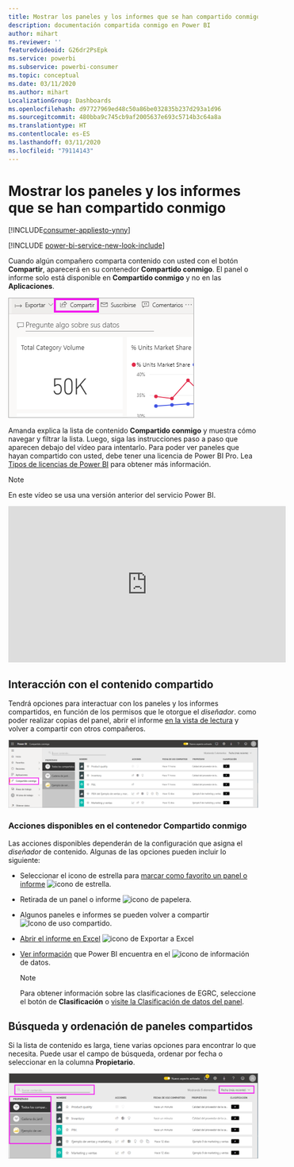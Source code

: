 ```yaml
---
title: Mostrar los paneles y los informes que se han compartido conmigo
description: documentación compartida conmigo en Power BI
author: mihart
ms.reviewer: ''
featuredvideoid: G26dr2PsEpk
ms.service: powerbi
ms.subservice: powerbi-consumer
ms.topic: conceptual
ms.date: 03/11/2020
ms.author: mihart
LocalizationGroup: Dashboards
ms.openlocfilehash: d97727969ed48c50a86be032835b237d293a1d96
ms.sourcegitcommit: 480bba9c745cb9af2005637e693c5714b3c64a8a
ms.translationtype: HT
ms.contentlocale: es-ES
ms.lasthandoff: 03/11/2020
ms.locfileid: "79114143"
---
```

# <a name="display-the-dashboards-and-reports-that-have-been-shared-with-me"></a>Mostrar los paneles y los informes que se han compartido conmigo

[!INCLUDE[consumer-appliesto-ynny](../includes/consumer-appliesto-ynny.md)]

[!INCLUDE [power-bi-service-new-look-include](../includes/power-bi-service-new-look-include.md)]

Cuando algún compañero comparta contenido con usted con el botón **Compartir**, aparecerá en su contenedor **Compartido conmigo**. El panel o informe solo está disponible en **Compartido conmigo** y no en las **Aplicaciones**.

![Icono de uso compartido](./media/end-user-shared-with-me/power-bi-share-dashboard.png)

Amanda explica la lista de contenido **Compartido conmigo** y muestra cómo navegar y filtrar la lista. Luego, siga las instrucciones paso a paso que aparecen debajo del vídeo para intentarlo. Para poder ver paneles que hayan compartido con usted, debe tener una licencia de Power BI Pro. Lea [Tipos de licencias de Power BI](end-user-license.md) para obtener más información.
    

> [!NOTE]
> En este vídeo se usa una versión anterior del servicio Power BI.
    

<iframe width="560" height="315" src="https://www.youtube.com/embed/G26dr2PsEpk" frameborder="0" allowfullscreen></iframe>

## <a name="interact-with-shared-content"></a>Interacción con el contenido compartido

Tendrá opciones para interactuar con los paneles y los informes compartidos, en función de los permisos que le otorgue el *diseñador*. como poder realizar copias del panel, abrir el informe [en la vista de lectura](end-user-reading-view.md) y volver a compartir con otros compañeros.

![Contenedor Compartido conmigo](./media/end-user-shared-with-me/power-bi-shared.png)

### <a name="actions-available-from-the-shared-with-me-container"></a>Acciones disponibles en el contenedor **Compartido conmigo**
Las acciones disponibles dependerán de la configuración que asigna el *diseñador* de contenido. Algunas de las opciones pueden incluir lo siguiente:
* Seleccionar el icono de estrella para [marcar como favorito un panel o informe](end-user-favorite.md) ![icono de estrella](./media/end-user-shared-with-me/power-bi-star-icon.png).
* Retirada de un panel o informe  ![icono de papelera](./media/end-user-shared-with-me/power-bi-delete-icon.png).
* Algunos paneles e informes se pueden volver a compartir  ![Icono de uso compartido](./media/end-user-shared-with-me/power-bi-share-icon-new.png).
* [Abrir el informe en Excel](end-user-export.md) ![icono de Exportar a Excel](./media/end-user-shared-with-me/power-bi-excel.png) 
* [Ver información](end-user-insights.md) que Power BI encuentra en el ![icono de información](./media/end-user-shared-with-me/power-bi-insights.png) de datos.
  
  > [!NOTE]
  > Para obtener información sobre las clasificaciones de EGRC, seleccione el botón de **Clasificación** o [visite la Clasificación de datos del panel](../service-data-classification.md).
  > 


## <a name="search-and-sort-shared-dashboards"></a>Búsqueda y ordenación de paneles compartidos
Si la lista de contenido es larga, tiene varias opciones para encontrar lo que necesita. Puede usar el campo de búsqueda, ordenar por fecha o seleccionar en la columna **Propietario**.    

![Panel Propietario y búsqueda](./media/end-user-shared-with-me/power-bi-sort.png)